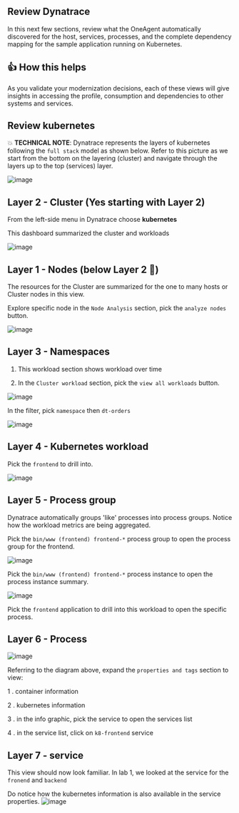 ## Review Dynatrace

In this next few sections, review what the OneAgent automatically discovered for the host, services, processes, and the complete dependency mapping for the sample application running on Kubernetes.  

## 👍 How this helps

As you validate your modernization decisions, each of these views will give insights in accessing the profile, consumption and dependencies to other systems and services.

## Review kubernetes

💥 **TECHNICAL NOTE**: Dynatrace represents the layers of kubernetes following the `full stack` model as shown below.  Refer to this picture as we start from the bottom on the layering (cluster) and navigate through the layers up to the top (services) layer.

![image](../../../assets/images/lab2-layers.png)

## Layer 2 - Cluster (Yes starting with Layer 2)

From the left-side menu in Dynatrace choose **kubernetes**

This dashboard summarized the cluster and workloads

![image](../../../assets/images/lab2-k8.png)

## Layer 1 - Nodes (below Layer 2 🙂)

The resources for the Cluster are summarized for the one to many hosts or Cluster nodes in this view.

Explore specific node in the `Node Analysis` section, pick the `analyze nodes` button.

![image](../../../assets/images/lab2-k8-node-analysis.png)

## Layer 3 - Namespaces

1. This workload section shows workload over time

1. In the `Cluster workload` section, pick the `view all workloads` button.

![image](../../../assets/images/lab2-k8-workload.png)

In the filter, pick `namespace` then `dt-orders`

![image](../../../assets/images/lab2-k8-workload-filter.png)

## Layer 4 - Kubernetes workload

Pick the `frontend` to drill into.

![image](../../../assets/images/lab2-k8-workload-frontend.png)

## Layer 5 - Process group

Dynatrace automatically groups 'like' processes into process groups. Notice how the workload metrics are being aggregated.

Pick the `bin/www (frontend) frontend-*` process group to open the process group for the frontend.

![image](../../../assets/images/lab2-k8-process-group.png)

Pick the `bin/www (frontend) frontend-*` process instance to open the process instance summary.

![image](../../../assets/images/lab2-k8-process-group-instance.png)

Pick the `frontend` application to drill into this workload to open the specific process.

## Layer 6 - Process

![image](../../../assets/images/lab2-k8-frontend.png)

Referring to the diagram above, expand the `properties and tags` section to view:

1 . container information

2 . kubernetes information

3 . in the info graphic, pick the service to open the services list

4 . in the service list, click on `k8-frontend` service


## Layer 7 - service

This view should now look familiar.  In lab 1, we looked at the service for the `fronend` and `backend`

Do notice how the kubernetes information is also available in the service properties.
![image](../../../assets/images/lab2-k8-frontend-service.png)
